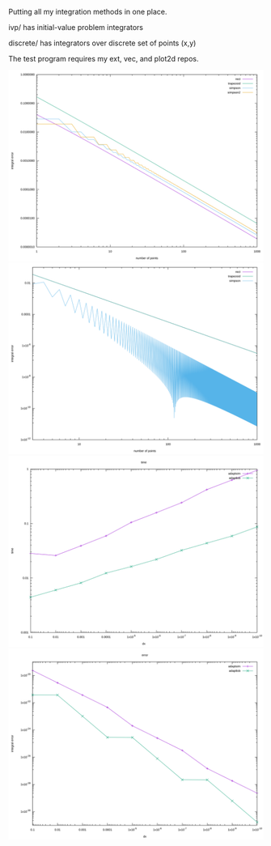 Putting all my integration methods in one place.

ivp/ has initial-value problem integrators

discrete/ has integrators over discrete set of points (x,y)

The test program requires my ext, vec, and plot2d repos.

![](tests/images/1d.svg)
![](tests/images/1d-discrete.svg)
![](tests/images/1d-adaptive-time.svg)
![](tests/images/1d-adaptive-error.svg)
